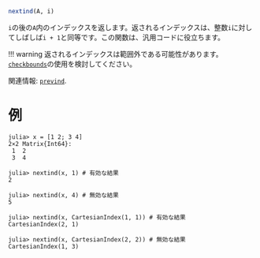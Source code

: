 ```julia
nextind(A, i)
```

`i`の後の`A`内のインデックスを返します。返されるインデックスは、整数`i`に対してしばしば`i + 1`と同等です。この関数は、汎用コードに役立ちます。

!!! warning
    返されるインデックスは範囲外である可能性があります。[`checkbounds`](@ref)の使用を検討してください。


関連情報: [`prevind`](@ref).

# 例

```jldoctest
julia> x = [1 2; 3 4]
2×2 Matrix{Int64}:
 1  2
 3  4

julia> nextind(x, 1) # 有効な結果
2

julia> nextind(x, 4) # 無効な結果
5

julia> nextind(x, CartesianIndex(1, 1)) # 有効な結果
CartesianIndex(2, 1)

julia> nextind(x, CartesianIndex(2, 2)) # 無効な結果
CartesianIndex(1, 3)
```
